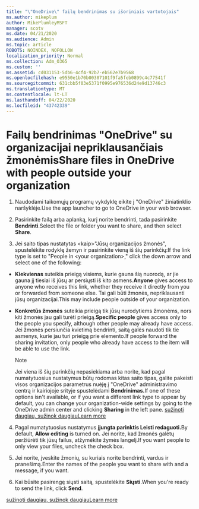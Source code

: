 ```yaml
---
title: "\"OneDrive\" failų bendrinimas su išoriniais vartotojais"
ms.author: mikeplum
author: MikePlumleyMSFT
manager: scotv
ms.date: 04/21/2020
ms.audience: Admin
ms.topic: article
ROBOTS: NOINDEX, NOFOLLOW
localization_priority: Normal
ms.collection: Adm_O365
ms.custom: ''
ms.assetid: cd031153-5db6-4cf4-92b7-eb562e7b9568
ms.openlocfilehash: e9550e1b70b00307101f9fa5feb0899c4c77541f
ms.sourcegitcommit: 631cbb5f03e5371f0995e976536d24e9d13746c3
ms.translationtype: MT
ms.contentlocale: lt-LT
ms.lasthandoff: 04/22/2020
ms.locfileid: "43742339"
---
```

# <a name="share-files-in-onedrive-with-people-outside-your-organization"></a><span data-ttu-id="63873-102">Failų bendrinimas "OneDrive" su organizacijai nepriklausančiais žmonėmis</span><span class="sxs-lookup"><span data-stu-id="63873-102">Share files in OneDrive with people outside your organization</span></span>

1. <span data-ttu-id="63873-103">Naudodami taikomųjų programų vykdyklę eikite į "OneDrive" žiniatinklio naršyklėje.</span><span class="sxs-lookup"><span data-stu-id="63873-103">Use the app launcher to go to OneDrive in your web browser.</span></span> 
    
2. <span data-ttu-id="63873-104">Pasirinkite failą arba aplanką, kurį norite bendrinti, tada pasirinkite **Bendrinti**.</span><span class="sxs-lookup"><span data-stu-id="63873-104">Select the file or folder you want to share, and then select **Share**.</span></span> 
    
3. <span data-ttu-id="63873-105">Jei saito tipas nustatytas \<kaip\>"Jūsų organizacijos žmonės", spustelėkite rodyklę žemyn ir pasirinkite vieną iš šių parinkčių:</span><span class="sxs-lookup"><span data-stu-id="63873-105">If the link type is set to "People in \<your organization\>," click the down arrow and select one of the following:</span></span> 
    
  - <span data-ttu-id="63873-106">**Kiekvienas** suteikia prieigą visiems, kurie gauna šią nuorodą, ar jie gauna jį tiesiai iš jūsų ar persiųsti iš kito asmens.</span><span class="sxs-lookup"><span data-stu-id="63873-106">**Anyone** gives access to anyone who receives this link, whether they receive it directly from you or forwarded from someone else.</span></span> <span data-ttu-id="63873-107">Tai gali būti žmonės, nepriklausanti jūsų organizacijai.</span><span class="sxs-lookup"><span data-stu-id="63873-107">This may include people outside of your organization.</span></span> 
    
  - <span data-ttu-id="63873-108">**Konkretūs žmonės** suteikia prieigą tik jūsų nurodytiems žmonėms, nors kiti žmonės jau gali turėti prieigą.</span><span class="sxs-lookup"><span data-stu-id="63873-108">**Specific people** gives access only to the people you specify, although other people may already have access.</span></span> <span data-ttu-id="63873-109">Jei žmonės persiunčia kvietimą bendrinti, saitą galės naudoti tik tie asmenys, kurie jau turi prieigą prie elemento.</span><span class="sxs-lookup"><span data-stu-id="63873-109">If people forward the sharing invitation, only people who already have access to the item will be able to use the link.</span></span> 
    
    > [!NOTE]
    > <span data-ttu-id="63873-110">Jei viena iš šių parinkčių nepasiekiama arba norite, kad pagal numatytuosius nustatymus būtų rodomas kitas saito tipas, galite pakeisti visos organizacijos parametrus nuėję į "OneDrive" administravimo centrą ir kairiojoje srityje spustelėdami **Bendrinimas.**</span><span class="sxs-lookup"><span data-stu-id="63873-110">If one of these options isn't available, or if you want a different link type to appear by default, you can change your organization-wide settings by going to the OneDrive admin center and clicking **Sharing** in the left pane.</span></span> [<span data-ttu-id="63873-111">sužinoti daugiau, sužinok daugiau</span><span class="sxs-lookup"><span data-stu-id="63873-111">Learn more</span></span>](https://go.microsoft.com/fwlink/?linkid=871961)
  
4. <span data-ttu-id="63873-112">Pagal numatytuosius nustatymus **įjungta parinktis Leisti redaguoti.**</span><span class="sxs-lookup"><span data-stu-id="63873-112">By default, **Allow editing** is turned on.</span></span> <span data-ttu-id="63873-113">Jei norite, kad žmonės galėtų peržiūrėti tik jūsų failus, atžymėkite žymės langelį.</span><span class="sxs-lookup"><span data-stu-id="63873-113">If you want people to only view your files, uncheck the check box.</span></span> 
    
5. <span data-ttu-id="63873-114">Jei norite, įveskite žmonių, su kuriais norite bendrinti, vardus ir pranešimą.</span><span class="sxs-lookup"><span data-stu-id="63873-114">Enter the names of the people you want to share with and a message, if you want.</span></span>
    
6. <span data-ttu-id="63873-115">Kai būsite pasirengę siųsti saitą, spustelėkite **Siųsti**.</span><span class="sxs-lookup"><span data-stu-id="63873-115">When you're ready to send the link, click **Send**.</span></span> 
    
[<span data-ttu-id="63873-116">sužinoti daugiau, sužinok daugiau</span><span class="sxs-lookup"><span data-stu-id="63873-116">Learn more</span></span>](https://go.microsoft.com/fwlink/?linkid=871861)
  

